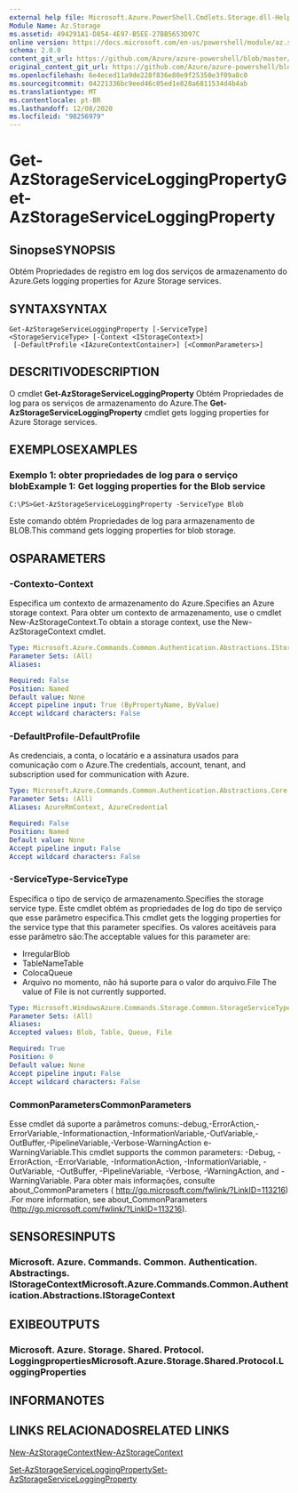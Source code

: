```yaml
---
external help file: Microsoft.Azure.PowerShell.Cmdlets.Storage.dll-Help.xml
Module Name: Az.Storage
ms.assetid: 494291A1-D854-4E97-B5EE-27BB5653D97C
online version: https://docs.microsoft.com/en-us/powershell/module/az.storage/get-azstorageserviceloggingproperty
schema: 2.0.0
content_git_url: https://github.com/Azure/azure-powershell/blob/master/src/Storage/Storage.Management/help/Get-AzStorageServiceLoggingProperty.md
original_content_git_url: https://github.com/Azure/azure-powershell/blob/master/src/Storage/Storage.Management/help/Get-AzStorageServiceLoggingProperty.md
ms.openlocfilehash: 6e4eced11a9de228f836e80e9f25350e3f09a8c0
ms.sourcegitcommit: 04221336bc9eed46c05ed1e828a6811534d4b4ab
ms.translationtype: MT
ms.contentlocale: pt-BR
ms.lasthandoff: 12/08/2020
ms.locfileid: "98256979"
---
```

# <span data-ttu-id="3f266-101">Get-AzStorageServiceLoggingProperty</span><span class="sxs-lookup"><span data-stu-id="3f266-101">Get-AzStorageServiceLoggingProperty</span></span>

## <span data-ttu-id="3f266-102">Sinopse</span><span class="sxs-lookup"><span data-stu-id="3f266-102">SYNOPSIS</span></span>
<span data-ttu-id="3f266-103">Obtém Propriedades de registro em log dos serviços de armazenamento do Azure.</span><span class="sxs-lookup"><span data-stu-id="3f266-103">Gets logging properties for Azure Storage services.</span></span>

## <span data-ttu-id="3f266-104">SYNTAX</span><span class="sxs-lookup"><span data-stu-id="3f266-104">SYNTAX</span></span>

```
Get-AzStorageServiceLoggingProperty [-ServiceType] <StorageServiceType> [-Context <IStorageContext>]
 [-DefaultProfile <IAzureContextContainer>] [<CommonParameters>]
```

## <span data-ttu-id="3f266-105">DESCRITIVO</span><span class="sxs-lookup"><span data-stu-id="3f266-105">DESCRIPTION</span></span>
<span data-ttu-id="3f266-106">O cmdlet **Get-AzStorageServiceLoggingProperty** Obtém Propriedades de log para os serviços de armazenamento do Azure.</span><span class="sxs-lookup"><span data-stu-id="3f266-106">The **Get-AzStorageServiceLoggingProperty** cmdlet gets logging properties for Azure Storage services.</span></span>

## <span data-ttu-id="3f266-107">EXEMPLOS</span><span class="sxs-lookup"><span data-stu-id="3f266-107">EXAMPLES</span></span>

### <span data-ttu-id="3f266-108">Exemplo 1: obter propriedades de log para o serviço blob</span><span class="sxs-lookup"><span data-stu-id="3f266-108">Example 1: Get logging properties for the Blob service</span></span>
```
C:\PS>Get-AzStorageServiceLoggingProperty -ServiceType Blob
```

<span data-ttu-id="3f266-109">Este comando obtém Propriedades de log para armazenamento de BLOB.</span><span class="sxs-lookup"><span data-stu-id="3f266-109">This command gets logging properties for blob storage.</span></span>

## <span data-ttu-id="3f266-110">OS</span><span class="sxs-lookup"><span data-stu-id="3f266-110">PARAMETERS</span></span>

### <span data-ttu-id="3f266-111">-Contexto</span><span class="sxs-lookup"><span data-stu-id="3f266-111">-Context</span></span>
<span data-ttu-id="3f266-112">Especifica um contexto de armazenamento do Azure.</span><span class="sxs-lookup"><span data-stu-id="3f266-112">Specifies an Azure storage context.</span></span>
<span data-ttu-id="3f266-113">Para obter um contexto de armazenamento, use o cmdlet New-AzStorageContext.</span><span class="sxs-lookup"><span data-stu-id="3f266-113">To obtain a storage context, use the New-AzStorageContext cmdlet.</span></span>

```yaml
Type: Microsoft.Azure.Commands.Common.Authentication.Abstractions.IStorageContext
Parameter Sets: (All)
Aliases:

Required: False
Position: Named
Default value: None
Accept pipeline input: True (ByPropertyName, ByValue)
Accept wildcard characters: False
```

### <span data-ttu-id="3f266-114">-DefaultProfile</span><span class="sxs-lookup"><span data-stu-id="3f266-114">-DefaultProfile</span></span>
<span data-ttu-id="3f266-115">As credenciais, a conta, o locatário e a assinatura usados para comunicação com o Azure.</span><span class="sxs-lookup"><span data-stu-id="3f266-115">The credentials, account, tenant, and subscription used for communication with Azure.</span></span>

```yaml
Type: Microsoft.Azure.Commands.Common.Authentication.Abstractions.Core.IAzureContextContainer
Parameter Sets: (All)
Aliases: AzureRmContext, AzureCredential

Required: False
Position: Named
Default value: None
Accept pipeline input: False
Accept wildcard characters: False
```

### <span data-ttu-id="3f266-116">-ServiceType</span><span class="sxs-lookup"><span data-stu-id="3f266-116">-ServiceType</span></span>
<span data-ttu-id="3f266-117">Especifica o tipo de serviço de armazenamento.</span><span class="sxs-lookup"><span data-stu-id="3f266-117">Specifies the storage service type.</span></span>
<span data-ttu-id="3f266-118">Este cmdlet obtém as propriedades de log do tipo de serviço que esse parâmetro especifica.</span><span class="sxs-lookup"><span data-stu-id="3f266-118">This cmdlet gets the logging properties for the service type that this parameter specifies.</span></span>
<span data-ttu-id="3f266-119">Os valores aceitáveis para esse parâmetro são:</span><span class="sxs-lookup"><span data-stu-id="3f266-119">The acceptable values for this parameter are:</span></span>
- <span data-ttu-id="3f266-120">Irregular</span><span class="sxs-lookup"><span data-stu-id="3f266-120">Blob</span></span> 
- <span data-ttu-id="3f266-121">TableName</span><span class="sxs-lookup"><span data-stu-id="3f266-121">Table</span></span>
- <span data-ttu-id="3f266-122">Coloca</span><span class="sxs-lookup"><span data-stu-id="3f266-122">Queue</span></span>
- <span data-ttu-id="3f266-123">Arquivo no momento, não há suporte para o valor do arquivo.</span><span class="sxs-lookup"><span data-stu-id="3f266-123">File The value of File is not currently supported.</span></span>

```yaml
Type: Microsoft.WindowsAzure.Commands.Storage.Common.StorageServiceType
Parameter Sets: (All)
Aliases:
Accepted values: Blob, Table, Queue, File

Required: True
Position: 0
Default value: None
Accept pipeline input: False
Accept wildcard characters: False
```

### <span data-ttu-id="3f266-124">CommonParameters</span><span class="sxs-lookup"><span data-stu-id="3f266-124">CommonParameters</span></span>
<span data-ttu-id="3f266-125">Esse cmdlet dá suporte a parâmetros comuns:-debug,-ErrorAction,-ErrorVariable,-Informationaction,-InformationVariable,-OutVariable,-OutBuffer,-PipelineVariable,-Verbose-WarningAction e-WarningVariable.</span><span class="sxs-lookup"><span data-stu-id="3f266-125">This cmdlet supports the common parameters: -Debug, -ErrorAction, -ErrorVariable, -InformationAction, -InformationVariable, -OutVariable, -OutBuffer, -PipelineVariable, -Verbose, -WarningAction, and -WarningVariable.</span></span> <span data-ttu-id="3f266-126">Para obter mais informações, consulte about_CommonParameters ( http://go.microsoft.com/fwlink/?LinkID=113216) .</span><span class="sxs-lookup"><span data-stu-id="3f266-126">For more information, see about_CommonParameters (http://go.microsoft.com/fwlink/?LinkID=113216).</span></span>

## <span data-ttu-id="3f266-127">SENSORES</span><span class="sxs-lookup"><span data-stu-id="3f266-127">INPUTS</span></span>

### <span data-ttu-id="3f266-128">Microsoft. Azure. Commands. Common. Authentication. Abstractings. IStorageContext</span><span class="sxs-lookup"><span data-stu-id="3f266-128">Microsoft.Azure.Commands.Common.Authentication.Abstractions.IStorageContext</span></span>

## <span data-ttu-id="3f266-129">EXIBE</span><span class="sxs-lookup"><span data-stu-id="3f266-129">OUTPUTS</span></span>

### <span data-ttu-id="3f266-130">Microsoft. Azure. Storage. Shared. Protocol. Loggingproperties</span><span class="sxs-lookup"><span data-stu-id="3f266-130">Microsoft.Azure.Storage.Shared.Protocol.LoggingProperties</span></span>

## <span data-ttu-id="3f266-131">INFORMA</span><span class="sxs-lookup"><span data-stu-id="3f266-131">NOTES</span></span>

## <span data-ttu-id="3f266-132">LINKS RELACIONADOS</span><span class="sxs-lookup"><span data-stu-id="3f266-132">RELATED LINKS</span></span>

[<span data-ttu-id="3f266-133">New-AzStorageContext</span><span class="sxs-lookup"><span data-stu-id="3f266-133">New-AzStorageContext</span></span>](./New-AzStorageContext.md)

[<span data-ttu-id="3f266-134">Set-AzStorageServiceLoggingProperty</span><span class="sxs-lookup"><span data-stu-id="3f266-134">Set-AzStorageServiceLoggingProperty</span></span>](./Set-AzStorageServiceLoggingProperty.md)


